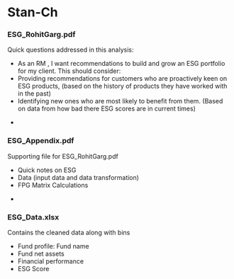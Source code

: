 # Stan-Ch

### ESG_RohitGarg.pdf
Quick questions addressed in this analysis: 
* As an RM , I want recommendations to build and grow an ESG portfolio for my client. This should consider:
* Providing recommendations for customers who are proactively keen on ESG products, (based on the history of products they have worked with in the past)
* Identifying new ones who are most likely to benefit from them. (Based on data from how bad there ESG scores are in current times)
-
### ESG_Appendix.pdf
Supporting file for ESG_RohitGarg.pdf
* Quick notes on ESG
* Data (input data and data transformation)
* FPG Matrix Calculations 
-
### ESG_Data.xlsx 
Contains the cleaned data along with bins
* Fund profile: Fund name	
* Fund net assets
* Financial performance
* ESG Score
